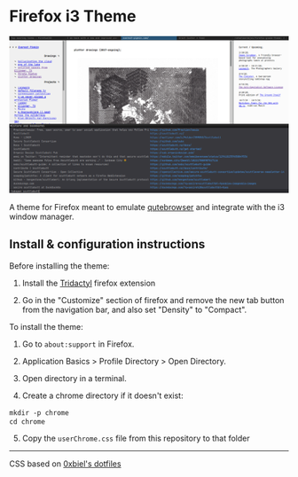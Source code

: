 # Firefox i3 Theme

![](screenshot.png)

A theme for Firefox meant to emulate [qutebrowser](http://qutebrowser) and integrate with the i3 window manager.

## Install & configuration instructions

Before installing the theme:

1. Install the [Tridactyl](https://addons.mozilla.org/en-US/firefox/addon/tridactyl-vim/) firefox extension

2. Go in the "Customize" section of firefox and remove the new tab button from the navigation bar, and also set "Density" to "Compact".

To install the theme:

1. Go to `about:support` in Firefox.

2. Application Basics > Profile Directory > Open Directory.

3. Open directory in a terminal.

4. Create a chrome directory if it doesn't exist:

```
mkdir -p chrome
cd chrome
```

5. Copy the `userChrome.css` file from this repository to that folder

---

CSS based on [0xbiel's dotfiles](https://github.com/0xbiel/dotfiles/blob/master/userChrome.css)
